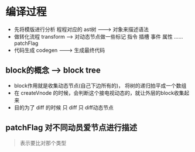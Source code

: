 # 编译过程
- 先将模版进行分析 程程对应的 ast树 ---> 对象来描述语法
- 做转化流程  transform --> 对动态节点做一些标记 指令 插槽 事件 属性 ……  patchFlag
- 代码生成 codegen ---> 生成最终代码


## block的概念 --> block tree
 - block作用就是收集动态节点(自己下边所有的)， 将树的递归拍平成一个数组
 - 在 createVnode 的时候，会判断这个接电视动态的，就让外层的block收集起来
 - 目的为了 diff 的时候 只 diff 只 diff动态节点


 ## patchFlag 对不同动员爱节点进行描述
  > 表示要比对那个类型




